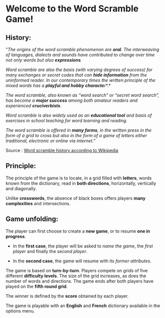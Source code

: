 # Welcome to the **Word Scramble Game**!

## History: 

"*The origins of the word scramble phenomenon are **oral**. The interweaving of languages, dialects and sounds have contributed to change over time not only words but also **expressions**.*

*Word scramble are also the basis (with varying degrees of success) for many exchanges or secret codes that can **hide information** from the uninformed reader. In our contemporary times the written principle of the mixed words has a **playful and hobby characte**r**.*

*The word scramble, also known as “word search” or “secret word search”, has become a **major success** among both amateur readers and experienced **cruciverbists**.*

*Word scramble is also widely used as an **educational tool** and basis of exercises in school teaching for word learning and reading.*

*The word scramble is offered in **many forms**, in the written press in the form of a grid to cross but also in the form of a game of letters either traditional, electronic or online via internet.*"

Source : [Word scramble history according to Wikipedia](https://fr.wikipedia.org/wiki/Mots_mêlés)

## Principle:


The principle of the game is to locate, in a grid filled with **letters**, words known from the dictionary, read in **both directions**, horizontally, vertically and diagonally. 

Unlike **crosswords**, the absence of black boxes offers players **many complexities** and intersections.


## Game unfolding:


The player can first choose to create a **new game**, or to resume **one in progress**.

- In the **first case**, the player will be asked to *name the game*, the *first player* and finally the *second player*. 

- In the **second case**, the game will resume with its *former attributes*. 

The game is based on **turn-by-turn**. Players compete on grids of five different **difficulty levels**. The size of the grid increases, as does the number of words and directions. The game ends after both players have played on the **fifth round grid**.

The winner is defined by the **score** obtained by each player.

The game is playable with an **English** and **French** dictionary available in the options menu.
